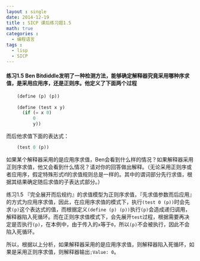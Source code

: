 ```yaml
---
layout : single
date: 2014-12-19
title : SICP 课后练习题1.5
math: true
categories : 
  - 编程语言
tags : 
  - lisp
  - SICP
---
```


#### 练习1.5   Ben Bitdiddle发明了一种检测方法，能够确定解释器究竟采用哪种序求值，是采用应用序，还是正则序。他定义了下面两个过程
```scheme
    (define (p) (p))
    
    (define (test x y)
      (if (= x 0)
          0
          y))
```          
而后他求值下面的表达式：
```scheme
    (test 0 (p))
```    
如果某个解释器采用的是应用序求值，Ben会看到什么样的情况？如果解释器采用正则序求值，他又会看到什么情况？请对你的回答做出解释。（无论采用正则序或者应用序，假定特殊形式if的求值规则总是一样的。其中的谓词部分先行求值，根据其结果确定随后求值的子表达式部分。）

  练习1.5 『完全展开而后规约』的求值模型为正则序求值，『先求值参数而后应用』的方式为应用序求值，因此，在应用序求值的模式下，执行`(test 0 (p))`时会先求`(p)`这个表达式的值，而根据定义`(define (p) (p))`执行`(p)`会造成递归调用，解释器陷入死循环。而在正则序求值模式下，会先展开`test`过程，根据需要再决定是否执行`(p)`，在本例中，由于传入的`x`等于`0`，所以`(p)`不会被执行，因此不会陷入死循环。
  
  所以，根据以上分析，如果解释器采用的是应用序求值，则解释器陷入死循环，如果是采用正则序求值，则解释器输出`;Value: 0`。